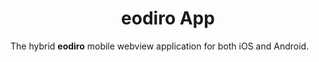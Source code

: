<h1 align="center">eodiro App</h1>

The hybrid **eodiro** mobile webview application for both iOS and Android.
